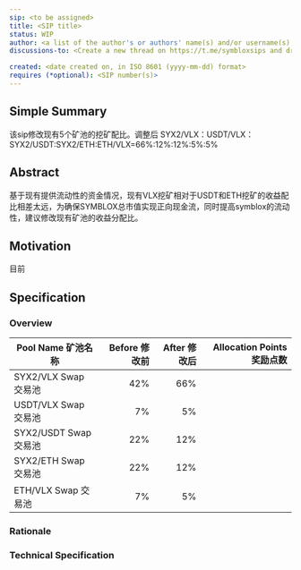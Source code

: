 ```yaml
---
sip: <to be assigned>
title: <SIP title>
status: WIP
author: <a list of the author's or authors' name(s) and/or username(s), or name(s) and email(s), e.g. (use with the parentheses or triangular brackets): FirstName LastName (@GitHubUsername), FirstName LastName <foo@bar.com>, FirstName (@GitHubUsername) and GitHubUsername (@GitHubUsername)>
discussions-to: <Create a new thread on https://t.me/symbloxsips and drop the link here> 

created: <date created on, in ISO 8601 (yyyy-mm-dd) format>
requires (*optional): <SIP number(s)>
---
```

## Simple Summary

该sip修改现有5个矿池的挖矿配比。调整后 SYX2/VLX：USDT/VLX：SYX2/USDT:SYX2/ETH:ETH/VLX=66%:12%:12%:5%:5%

## Abstract

基于现有提供流动性的资金情况，现有VLX挖矿相对于USDT和ETH挖矿的收益配比相差太远，为确保SYMBLOX总市值实现正向现金流，同时提高symblox的流动性，建议修改现有矿池的收益分配比。

## Motivation

目前

## Specification

### Overview

| Pool Name 矿池名称 | Before 修改前 | After 修改后 | Allocation Points 奖励点数 |
|---|---:|---:|---:|
| SYX2/VLX  Swap 交易池 | 42% | 66% |  |
| USDT/VLX  Swap 交易池 | 7%  |  5% |  |
| SYX2/USDT Swap 交易池 | 22% | 12% |  |
| SYX2/ETH  Swap 交易池 | 22% | 12% |  |
| ETH/VLX   Swap 交易池 | 7%  |  5% |  |

### Rationale

### Technical Specification

